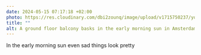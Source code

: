 ```yaml
---
date: 2024-05-15 07:17:18 +02:00
photo: https://res.cloudinary.com/dbi2zounq/image/upload/v1715750237/yox07yv4xceuyq31o2kj.jpg
title: ""
alt: A ground floor balcony basks in the early morning sun in Amsterdam
---
```

In the early morning sun even sad things look pretty
